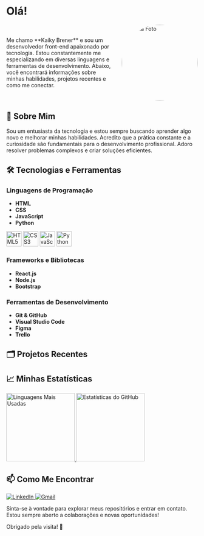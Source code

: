 # Olá!

<div style="display: flex; justify-content: space-between; align-items: center;">
  <p style="flex: 1; margin-right: 20px;">
    Me chamo **Kaiky Brener** e sou um desenvolvedor front-end apaixonado por tecnologia. Estou constantemente me especializando em diversas linguagens e ferramentas de desenvolvimento. Abaixo, você encontrará informações sobre minhas habilidades, projetos recentes e como me conectar.
  </p>
  <img align:right src="https://i.imgur.com/uwFKAo5.png" alt="Minha Foto" style="width: 200px; height: auto; border-radius: 50%;">
</div>



## 🚀 Sobre Mim

  <p>
    Sou um entusiasta da tecnologia e estou sempre buscando aprender algo novo e melhorar minhas habilidades. Acredito que a prática constante e a curiosidade são fundamentais para o desenvolvimento profissional. Adoro resolver problemas complexos e criar soluções eficientes.
  </p>


## 🛠️ Tecnologias e Ferramentas

### Linguagens de Programação

- **HTML**
- **CSS**
- **JavaScript**
- **Python**

<p align="left">
  <img loading="lazy" src="https://cdn.jsdelivr.net/gh/devicons/devicon@latest/icons/html5/html5-original-wordmark.svg" width="40" height="40" alt="HTML5" />
  <img loading="lazy" src="https://cdn.jsdelivr.net/gh/devicons/devicon@latest/icons/css3/css3-original-wordmark.svg" width="40" height="40" alt="CSS3"/>         
  <img loading="lazy" src="https://cdn.jsdelivr.net/gh/devicons/devicon@latest/icons/javascript/javascript-original.svg" width="40" height="40" alt="JavaScript"/>          
  <img loading="lazy" src="https://cdn.jsdelivr.net/gh/devicons/devicon@latest/icons/python/python-original-wordmark.svg" width="40" height="40" alt="Python"/>
</p>

### Frameworks e Bibliotecas

- **React.js**
- **Node.js**
- **Bootstrap**

### Ferramentas de Desenvolvimento

- **Git & GitHub**
- **Visual Studio Code**
- **Figma**
- **Trello**

## 🗂️ Projetos Recentes


## 📈 Minhas Estatísticas

<p>
  <a href="https://github.com/KaikyBrener">
    <img loading="lazy" height="180em" src="https://github-readme-stats.vercel.app/api/top-langs/?username=KaikyBrener&layout=compact&langs_count=7&theme=dracula" alt="Linguagens Mais Usadas"/>
    <img loading="lazy" height="180em" src="https://github-readme-stats.vercel.app/api?username=KaikyBrener&show_icons=true&theme=dracula&include_all_commits=true&count_private=true" alt="Estatísticas do GitHub"/>
  </a>
</p>

## 📫 Como Me Encontrar

<p>
  <a href="https://www.linkedin.com/in/kaiky-pereira-3174a0291/" target="_blank">
    <img loading="lazy" src="https://img.shields.io/badge/-LinkedIn-%230077B5?style=for-the-badge&logo=linkedin&logoColor=white" alt="LinkedIn"/>
  </a>
  <a href="mailto:kaikybrener42@gmail.com">
    <img loading="lazy" src="https://img.shields.io/badge/Gmail-D14836?style=for-the-badge&logo=gmail&logoColor=white" alt="Gmail"/>
  </a>
</p>

Sinta-se à vontade para explorar meus repositórios e entrar em contato. Estou sempre aberto a colaborações e novas oportunidades!

Obrigado pela visita! 🚀
